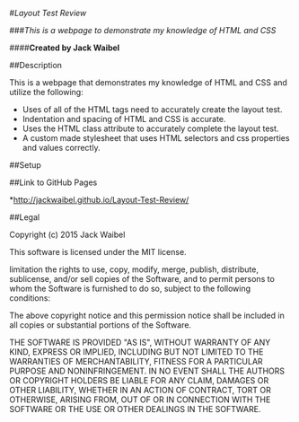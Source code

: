 #_Layout Test Review_

###*This is a webpage to demonstrate my knowledge of HTML and CSS*

####**Created by Jack Waibel**

##Description

This is a webpage that demonstrates my knowledge of HTML and CSS and utilize the following:

* Uses of all of the HTML tags need to accurately create the layout test.
* Indentation and spacing of HTML and CSS is accurate.
* Uses the HTML class attribute to accurately complete the layout test.
* A custom made stylesheet that uses HTML selectors and css properties and values correctly. 

##Setup

##Link to GitHub Pages

*http://jackwaibel.github.io/Layout-Test-Review/

##Legal

Copyright (c) 2015 Jack Waibel

This software is licensed under the MIT license.

limitation the rights to use, copy, modify, merge, publish, distribute, sublicense, and/or sell copies of the Software, and to permit persons to whom the Software is furnished to do so, subject to the following conditions:

The above copyright notice and this permission notice shall be included in all copies or substantial portions of the Software.

THE SOFTWARE IS PROVIDED "AS IS", WITHOUT WARRANTY OF ANY KIND, EXPRESS OR IMPLIED, INCLUDING BUT NOT LIMITED TO THE WARRANTIES OF MERCHANTABILITY, FITNESS FOR A PARTICULAR PURPOSE AND NONINFRINGEMENT. IN NO EVENT SHALL THE AUTHORS OR COPYRIGHT HOLDERS BE LIABLE FOR ANY CLAIM, DAMAGES OR OTHER LIABILITY, WHETHER IN AN ACTION OF CONTRACT, TORT OR OTHERWISE, ARISING FROM, OUT OF OR IN CONNECTION WITH THE SOFTWARE OR THE USE OR OTHER DEALINGS IN THE SOFTWARE.


